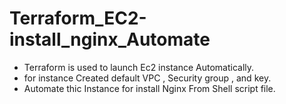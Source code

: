 # Terraform_EC2-install_nginx_Automate
- Terraform is used to launch Ec2 instance Automatically.
- for instance Created default VPC , Security group , and key.
- Automate thic Instance for install Nginx From Shell script file.
